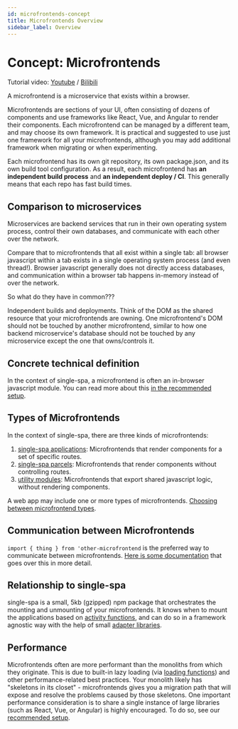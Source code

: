 ```yaml
---
id: microfrontends-concept
title: Microfrontends Overview
sidebar_label: Overview
---
```


# Concept: Microfrontends

Tutorial video: [Youtube](https://www.youtube.com/watch?v=3EUfbnHi6Wg&list=PLLUD8RtHvsAOhtHnyGx57EYXoaNsxGrTU&index=1) / [Bilibili](https://www.bilibili.com/video/av83619684)

A microfrontend is a microservice that exists within a browser.

Microfrontends are sections of your UI, often consisting of dozens of components and use frameworks like React, Vue, and Angular to render their components. Each microfrontend can be managed by a different team, and may choose its own framework. It is practical and suggested to use just one framework for all your microfrontends, although you may add additional framework when migrating or when experimenting.

Each microfrontend has its own git repository, its own package.json, and its own build tool configuration. As a result, each microfrontend has **an independent build process** and **an independent deploy / CI**. This generally means that each repo has fast build times.

## Comparison to microservices

Microservices are backend services that run in their own operating system process, control their own databases, and communicate with each other over the network.

Compare that to microfrontends that all exist within a single tab: all browser javascript within a tab exists in a single operating system process (and even thread!). Browser javascript generally does not directly access databases, and communication within a browser tab happens in-memory instead of over the network.

So what do they have in common???

Independent builds and deployments. Think of the DOM as the shared resource that your microfrontends are owning. One microfrontend's DOM should not be touched by another microfrontend, similar to how one backend microservice's database should not be touched by any microservice except the one that owns/controls it.

## Concrete technical definition

In the context of single-spa, a microfrontend is often an in-browser javascript module. You can read more about this [in the recommended setup](/docs/recommended-setup#in-browser-versus-build-time-modules).

## Types of Microfrontends

In the context of single-spa, there are three kinds of microfrontends:

1. [single-spa applications](/docs/building-applications): Microfrontends that render components for a set of specific routes.
2. [single-spa parcels](/docs/parcels-overview): Microfrontends that render components without controlling routes.
3. [utility modules](/docs/recommended-setup#utility-modules-styleguide-api-etc): Microfrontends that export shared javascript logic, without rendering components.

A web app may include one or more types of microfrontends. [Choosing between microfrontend types](/docs/recommended-setup#applications-versus-parcels-versus-utility-modules).

## Communication between Microfrontends

`import { thing } from 'other-microfrontend` is the preferred way to communicate between microfrontends. [Here is some documentation](/docs/recommended-setup#inter-app-communication) that goes over this in more detail.

## Relationship to single-spa

single-spa is a small, 5kb (gzipped) npm package that orchestrates the mounting and unmounting of your microfrontends. It knows when to mount the applications based on [activity functions](/docs/api/#registerapplication), and can do so in a framework agnostic way with the help of small [adapter libraries](/docs/ecosystem).

## Performance

Microfrontends often are more performant than the monoliths from which they originate. This is due to built-in lazy loading (via [loading functions](/docs/api/#registerapplication)) and other performance-related best practices. Your monolith likely has "skeletons in its closet" - microfrontends gives you a migration path that will expose and resolve the problems caused by those skeletons. One important performance consideration is to share a single instance of large libraries (such as React, Vue, or Angular) is highly encouraged. To do so, see our [recommended setup](/docs/recommended-setup#shared-dependencies).
